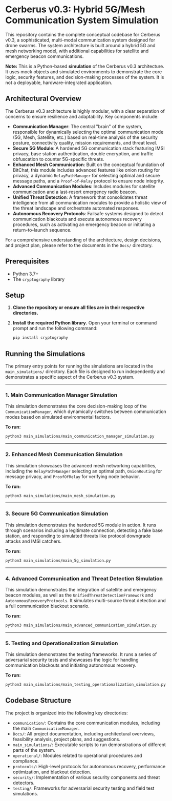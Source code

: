 # Cerberus v0.3: Hybrid 5G/Mesh Communication System Simulation

This repository contains the complete conceptual codebase for Cerberus v0.3, a sophisticated, multi-modal communication system designed for drone swarms. The system architecture is built around a hybrid 5G and mesh networking model, with additional capabilities for satellite and emergency beacon communications.

**Note:** This is a Python-based **simulation** of the Cerberus v0.3 architecture. It uses mock objects and simulated environments to demonstrate the core logic, security features, and decision-making processes of the system. It is not a deployable, hardware-integrated application.

## Architectural Overview

The Cerberus v0.3 architecture is highly modular, with a clear separation of concerns to ensure resilience and adaptability. Key components include:

*   **Communication Manager**: The central "brain" of the system, responsible for dynamically selecting the optimal communication mode (5G, Mesh, Satellite, etc.) based on real-time analysis of the security posture, connectivity quality, mission requirements, and threat level.
*   **Secure 5G Module**: A hardened 5G communication stack featuring IMSI privacy, base station authentication, double encryption, and traffic obfuscation to counter 5G-specific threats.
*   **Enhanced Mesh Communication**: Built on the conceptual foundation of BitChat, this module includes advanced features like onion routing for privacy, a dynamic `RelayPathManager` for selecting optimal and secure message paths, and a `Proof-of-Relay` protocol to ensure node integrity.
*   **Advanced Communication Modules**: Includes modules for satellite communication and a last-resort emergency radio beacon.
*   **Unified Threat Detection**: A framework that consolidates threat intelligence from all communication modules to provide a holistic view of the threat landscape and orchestrate automated responses.
*   **Autonomous Recovery Protocols**: Failsafe systems designed to detect communication blackouts and execute autonomous recovery procedures, such as activating an emergency beacon or initiating a return-to-launch sequence.

For a comprehensive understanding of the architecture, design decisions, and project plan, please refer to the documents in the `Docs/` directory.

## Prerequisites

*   Python 3.7+
*   The `cryptography` library

## Setup

1.  **Clone the repository or ensure all files are in their respective directories.**

2.  **Install the required Python library.**
    Open your terminal or command prompt and run the following command:
    ```sh
    pip install cryptography
    ```

## Running the Simulations

The primary entry points for running the simulations are located in the `main_simulations/` directory. Each file is designed to run independently and demonstrates a specific aspect of the Cerberus v0.3 system.

---

### 1. Main Communication Manager Simulation

This simulation demonstrates the core decision-making loop of the `CommunicationManager`, which dynamically switches between communication modes based on simulated environmental factors.

**To run:**
```sh
python3 main_simulations/main_communication_manager_simulation.py
```

---

### 2. Enhanced Mesh Communication Simulation

This simulation showcases the advanced mesh networking capabilities, including the `RelayPathManager` selecting an optimal path, `OnionRouting` for message privacy, and `ProofOfRelay` for verifying node behavior.

**To run:**
```sh
python3 main_simulations/main_mesh_simulation.py
```

---

### 3. Secure 5G Communication Simulation

This simulation demonstrates the hardened 5G module in action. It runs through scenarios including a legitimate connection, detecting a fake base station, and responding to simulated threats like protocol downgrade attacks and IMSI catchers.

**To run:**
```sh
python3 main_simulations/main_5g_simulation.py
```

---

### 4. Advanced Communication and Threat Detection Simulation

This simulation demonstrates the integration of satellite and emergency beacon modules, as well as the `UnifiedThreatDetectionFramework` and `AutonomousRecoveryProtocols`. It simulates multi-source threat detection and a full communication blackout scenario.

**To run:**
```sh
python3 main_simulations/main_advanced_communication_simulation.py
```

---

### 5. Testing and Operationalization Simulation

This simulation demonstrates the testing frameworks. It runs a series of adversarial security tests and showcases the logic for handling communication blackouts and initiating autonomous recovery.

**To run:**
```sh
python3 main_simulations/main_testing_operationalization_simulation.py
```

## Codebase Structure

The project is organized into the following key directories:

*   `communication/`: Contains the core communication modules, including the main `CommunicationManager`.
*   `Docs/`: All project documentation, including architectural overviews, feasibility analysis, project plans, and suggestions.
*   `main_simulations/`: Executable scripts to run demonstrations of different parts of the system.
*   `operational/`: Modules related to operational procedures and compliance.
*   `protocols/`: High-level protocols for autonomous recovery, performance optimization, and blackout detection.
*   `security/`: Implementation of various security components and threat detectors.
*   `testing/`: Frameworks for adversarial security testing and field test simulations.